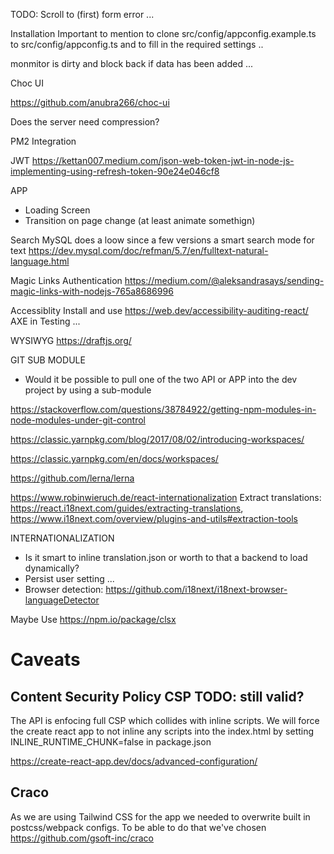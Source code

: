 TODO: Scroll to (first) form error ... 

Installation
Important to mention to clone src/config/appconfig.example.ts to src/config/appconfig.ts and to fill in the required settings .. 


monmitor is dirty and block back if data has been added ... 


Choc UI 

https://github.com/anubra266/choc-ui




Does the server need compression? 


PM2 Integration 

JWT 
https://kettan007.medium.com/json-web-token-jwt-in-node-js-implementing-using-refresh-token-90e24e046cf8


APP
- Loading Screen 
- Transition on page change (at least animate somethign)


Search MySQL does a loow since a few versions a smart search mode for text
https://dev.mysql.com/doc/refman/5.7/en/fulltext-natural-language.html

Magic Links Authentication
https://medium.com/@aleksandrasays/sending-magic-links-with-nodejs-765a8686996


Accessiblity
Install and use https://web.dev/accessibility-auditing-react/ AXE in Testing ...

WYSIWYG
https://draftjs.org/


GIT SUB MODULE 
- Would it be possible to pull one of the two API or APP into the dev project by using a sub-module 

https://stackoverflow.com/questions/38784922/getting-npm-modules-in-node-modules-under-git-control

https://classic.yarnpkg.com/blog/2017/08/02/introducing-workspaces/

https://classic.yarnpkg.com/en/docs/workspaces/

https://github.com/lerna/lerna

https://www.robinwieruch.de/react-internationalization
Extract translations: https://react.i18next.com/guides/extracting-translations, https://www.i18next.com/overview/plugins-and-utils#extraction-tools


INTERNATIONALIZATION
- Is it smart to inline translation.json or worth to that a backend to load dynamically?
- Persist user setting ... 
- Browser detection: https://github.com/i18next/i18next-browser-languageDetector


Maybe Use 
https://npm.io/package/clsx


# Caveats

## Content Security Policy CSP TODO: still valid?
The API is enfocing full CSP which collides with inline scripts. We will force the create react app to not inline any scripts into the index.html by setting INLINE_RUNTIME_CHUNK=false
in package.json

https://create-react-app.dev/docs/advanced-configuration/


## Craco
As we are using Tailwind CSS for the app we needed to overwrite built in postcss/webpack configs. To be able to do that we've chosen https://github.com/gsoft-inc/craco


